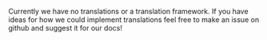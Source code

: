 Currently we have no translations or a translation framework. If you have ideas for how we could implement translations feel 
free to make an issue on github and suggest it for our docs!